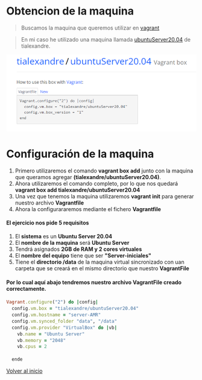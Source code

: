 # Obtencion de la maquina

> Buscamos la maquina que queremos utilizar en [vagrant](https://portal.cloud.hashicorp.com/vagrant/discover)

> En mi caso he utilizado una maquina llamada [ubuntuServer20.04](https://app.vagrantup.com/tialexandre/boxes/ubuntuServer20.04) de tialexandre.


![img](imagenes/vagrant.png) 

# Configuración de la maquina

1. Primero utilizaremos el comando **vagrant box add** junto con la maquina que queramos agregar **(tialexandre/ubuntuServer20.04)**.
2. Ahora utilizaremos el comando completo, por lo que nos quedará **vagrant box add tialexandre/ubuntuServer20.04** 
3. Una vez que tenemos la maquina utilizaremos **vagrant init** para generar nuestro archivo **Vagrantfile** 
4. Ahora la configurararemos mediante el fichero **Vagrantfile** 


 #### El ejercicio nos pide 5 requisitos

 1. El **sistema** es un **Ubuntu Server 20.04**
 2. El **nombre de la maquina** será **Ubuntu Server**
 3. Tendrá asignados **2GB de RAM y 2 cores virtuales**
 4. El **nombre del equipo** tiene que ser **"Server-iniciales"**
 5. Tiene el **directorio /data** de la maquina virtual sincronizado con uan carpeta que se creará en el mismo directorio que nuestro **VagrantFile** 

#### Por lo cual aquí abajo tendremos nuestro archivo **VagrantFile** creado correctamente.

```ruby
Vagrant.configure("2") do |config|
  config.vm.box = "tialexandre/ubuntuServer20.04"
  config.vm.hostname = "server-AMR"
  config.vm.synced_folder "data", "/data"
  config.vm.provider "VirtualBox" do |vb|
    vb.name = "Ubuntu Server"
    vb.memory = "2048"
    vb.cpus = 2
    
  ende
```

[Volver al inicio](./../../index.md)
